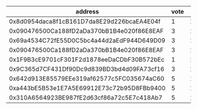 address|vote|timestamp|signature
---|---|---|---
0x8d0954daca8f1cB161D7da8E29d226bcaEA4E04f|1|1601382444|0x05042b588b746241e43c16568ece46113eb7aa445b6e4cf6becdeb787bea0dd674605b8a947184ce6463cb80d4c366b6430c0cebb135aff36fc47001dcab6d841c
0x090476500Ca188fD2aDa370bB1B4e020f86E8EAF|3|1601382811|0x32e2b687a9699fe5e1cfe09959e431dff6f4976ec9013753e3fa07e0b3328ed56e753848e2827b89817102ad0dd0824b1ef75c2e4ec8a754274070907c8f8ea11b
0x69a4534C72fE55D0C5bc4a44d2aEdF944D649D09|3|1601382856|0x83e264466e712f168b275b99dac4614fe51b192b6b4d70d750cea5bd9653850e03c99af3658e6c1bc4e1e3c64a1730268bc196dc86095d2f3dd29401ed33d5ec1c
0x090476500Ca188fD2aDa370bB1B4e020f86E8EAF|3|1601382873|0x329a53d97c3aee097db0fecb6b0cba87cd5d4ef094293813d0916fecff8f35dc0e6fcf5b1843e076fa132b3812d6d70782efc6b4db1f5b3be2d1f36c17f16efd1b
0x1F9B3cE9701cF301F2d1878eeDaCDbF30B572bEc|1|1601383424|0x79db489389ab58e7277b826131bde0147d70fef8dbffa59a22c33ddf1f696ea0453fc69dbe9fca0ecbfb65c4d019278ceba574b6249f783487bccad7b4b8ad8d1b
0x9C365d7CF431Df90Dc9d839BD3bd4d09FA73cf16|3|1601383624|0x27076d28e1e2644db3661f3752fde1a2994dd2039b85dd7e166ac34c9e64f01c43f7dd6bf4092e0ff322b3394c3f93e098bae11e57a44398ccc5ca99fe71f6361c
0x642d913E85579EEe319af62577c5FC035674aC60|5|1601384014|0x15bbe1099ee5c2f1514772baf21bf74f71f84f2874d93ef1dcc84db2866e9f6f46c9ab286bcc872490266663ca40d4d02926c786d167924d96d70c854c74f8601c
0xa443bE5B53e1E7A5E69912E73c72b95D8FBb9400|5|1601384278|0xa3b6aaa59c5a49a9ee1bde444b06b63818488e6a57ce4a5d45324fd5d0e43ad35495c8b3b33d889f9ab39fa2c331ab11d5b43f25ee7948f1f2f43319e9eacd221b
0x310A6564923BE987fE2d63cf86a72c5E7c418Ab7|5|1601384832|0xcbc511f9f485d27902476180d42db7741ce27ec8f1e4ab3e2422d1f34c6e7ca132f0d71b59372c4fdb4a21721a4e3aa47cad94597ceb5ba2d572eed7b4faa9191c
